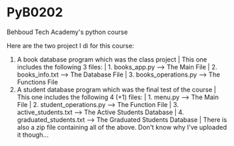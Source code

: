 # PyB0202
Behboud Tech Academy's python course

Here are the two project I di for this course:
1. A book database program which was the class project
   | This one includes the following 3 files:
   | 1. books_app.py  --> The Main File
   | 2. books_info.txt  --> The Database File
   | 3. books_operations.py --> The Functions File
2. A student database program which was the final test of the course
   | This one includes the following 4 (+1) files:
   | 1. menu.py  --> The Main File
   | 2. student_operations.py --> The Function File
   | 3. active_students.txt --> The Active Students Database
   | 4. graduated_students.txt --> The Graduated Students Database
   | There is also a zip file containing all of the above. Don't know why I've uploaded it though...
